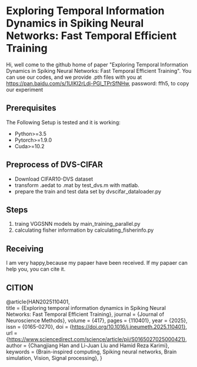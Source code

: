 # Exploring Temporal Information Dynamics in Spiking Neural Networks: Fast Temporal Efficient Training
Hi, well come to the github home of paper "Exploring Temporal Information Dynamics in Spiking Neural Networks: Fast Temporal Efficient Training". You can use our codes, and we provide .pth files with you at https://pan.baidu.com/s/1UlKI2rLdj-PGl_TPrSfNHw, password: ffh5, to copy our experiment 
## Prerequisites
The Following Setup is tested and it is working:
* Python>=3.5
* Pytorch>=1.9.0
* Cuda>=10.2
## Preprocess of DVS-CIFAR
* Download CIFAR10-DVS dataset
* transform .aedat to .mat by test_dvs.m with matlab.
* prepare the train and test data set by dvscifar_dataloader.py
## Steps
1. traing VGGSNN models by main_training_parallel.py
2. calculating fisher information by calculating_fisherinfo.py
## Receiving
I am very happy,because my papaer have been received. If my papaer can help you, you can cite it.

## CITION
@article{HAN2025110401,  
title = {Exploring temporal information dynamics in Spiking Neural Networks: Fast Temporal Efficient Training},
journal = {Journal of Neuroscience Methods},
volume = {417},
pages = {110401},
year = {2025},
issn = {0165-0270},
doi = {https://doi.org/10.1016/j.jneumeth.2025.110401},
url = {https://www.sciencedirect.com/science/article/pii/S0165027025000421},
author = {Changjiang Han and Li-Juan Liu and Hamid Reza Karimi},
keywords = {Brain-inspired computing, Spiking neural networks, Brain simulation, Vision, Signal processing},
}
